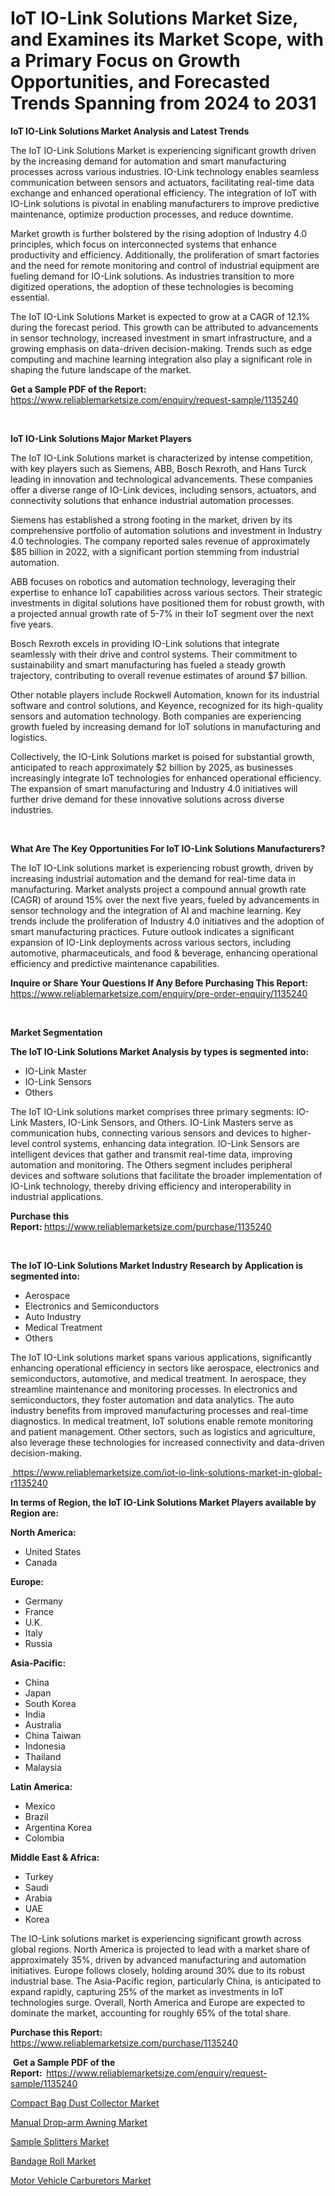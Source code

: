 <p><h1>IoT IO-Link Solutions Market Size, and Examines its Market Scope, with a Primary Focus on Growth Opportunities, and Forecasted Trends Spanning from 2024 to 2031</h1></p><p><strong>IoT IO-Link Solutions Market Analysis and Latest Trends</strong></p>
<p><p>The IoT IO-Link Solutions Market is experiencing significant growth driven by the increasing demand for automation and smart manufacturing processes across various industries. IO-Link technology enables seamless communication between sensors and actuators, facilitating real-time data exchange and enhanced operational efficiency. The integration of IoT with IO-Link solutions is pivotal in enabling manufacturers to improve predictive maintenance, optimize production processes, and reduce downtime.</p><p>Market growth is further bolstered by the rising adoption of Industry 4.0 principles, which focus on interconnected systems that enhance productivity and efficiency. Additionally, the proliferation of smart factories and the need for remote monitoring and control of industrial equipment are fueling demand for IO-Link solutions. As industries transition to more digitized operations, the adoption of these technologies is becoming essential.</p><p>The IoT IO-Link Solutions Market is expected to grow at a CAGR of 12.1% during the forecast period. This growth can be attributed to advancements in sensor technology, increased investment in smart infrastructure, and a growing emphasis on data-driven decision-making. Trends such as edge computing and machine learning integration also play a significant role in shaping the future landscape of the market.</p></p>
<p><strong>Get a Sample PDF of the Report:&nbsp;</strong> <a href="https://www.reliablemarketsize.com/enquiry/request-sample/1135240?utm_campaign=1143&utm_medium=2&utm_source=Github&utm_content=ia&utm_term=20122024&utm_id=iot-io-link-solutions">https://www.reliablemarketsize.com/enquiry/request-sample/1135240</a></p>
<p>&nbsp;</p>
<p><strong>IoT IO-Link Solutions Major Market Players</strong></p>
<p><p>The IoT IO-Link Solutions market is characterized by intense competition, with key players such as Siemens, ABB, Bosch Rexroth, and Hans Turck leading in innovation and technological advancements. These companies offer a diverse range of IO-Link devices, including sensors, actuators, and connectivity solutions that enhance industrial automation processes.</p><p>Siemens has established a strong footing in the market, driven by its comprehensive portfolio of automation solutions and investment in Industry 4.0 technologies. The company reported sales revenue of approximately $85 billion in 2022, with a significant portion stemming from industrial automation.</p><p>ABB focuses on robotics and automation technology, leveraging their expertise to enhance IoT capabilities across various sectors. Their strategic investments in digital solutions have positioned them for robust growth, with a projected annual growth rate of 5-7% in their IoT segment over the next five years.</p><p>Bosch Rexroth excels in providing IO-Link solutions that integrate seamlessly with their drive and control systems. Their commitment to sustainability and smart manufacturing has fueled a steady growth trajectory, contributing to overall revenue estimates of around $7 billion.</p><p>Other notable players include Rockwell Automation, known for its industrial software and control solutions, and Keyence, recognized for its high-quality sensors and automation technology. Both companies are experiencing growth fueled by increasing demand for IoT solutions in manufacturing and logistics.</p><p>Collectively, the IO-Link Solutions market is poised for substantial growth, anticipated to reach approximately $2 billion by 2025, as businesses increasingly integrate IoT technologies for enhanced operational efficiency. The expansion of smart manufacturing and Industry 4.0 initiatives will further drive demand for these innovative solutions across diverse industries.</p></p>
<p>&nbsp;</p>
<p><strong>What Are The Key Opportunities For IoT IO-Link Solutions Manufacturers?</strong></p>
<p><p>The IoT IO-Link solutions market is experiencing robust growth, driven by increasing industrial automation and the demand for real-time data in manufacturing. Market analysts project a compound annual growth rate (CAGR) of around 15% over the next five years, fueled by advancements in sensor technology and the integration of AI and machine learning. Key trends include the proliferation of Industry 4.0 initiatives and the adoption of smart manufacturing practices. Future outlook indicates a significant expansion of IO-Link deployments across various sectors, including automotive, pharmaceuticals, and food & beverage, enhancing operational efficiency and predictive maintenance capabilities.</p></p>
<p><strong>Inquire or Share Your Questions If Any Before Purchasing This Report:</strong> <a href="https://www.reliablemarketsize.com/enquiry/pre-order-enquiry/1135240?utm_campaign=1143&utm_medium=2&utm_source=Github&utm_content=ia&utm_term=20122024&utm_id=iot-io-link-solutions">https://www.reliablemarketsize.com/enquiry/pre-order-enquiry/1135240</a></p>
<p>&nbsp;</p>
<p><strong>Market Segmentation</strong></p>
<p><strong>The IoT IO-Link Solutions Market Analysis by types is segmented into:</strong></p>
<p><ul><li>IO-Link Master</li><li>IO-Link Sensors</li><li>Others</li></ul></p>
<p><p>The IoT IO-Link solutions market comprises three primary segments: IO-Link Masters, IO-Link Sensors, and Others. IO-Link Masters serve as communication hubs, connecting various sensors and devices to higher-level control systems, enhancing data integration. IO-Link Sensors are intelligent devices that gather and transmit real-time data, improving automation and monitoring. The Others segment includes peripheral devices and software solutions that facilitate the broader implementation of IO-Link technology, thereby driving efficiency and interoperability in industrial applications.</p></p>
<p><strong>Purchase this Report:&nbsp;</strong><a href="https://www.reliablemarketsize.com/purchase/1135240?utm_campaign=1143&utm_medium=2&utm_source=Github&utm_content=ia&utm_term=20122024&utm_id=iot-io-link-solutions">https://www.reliablemarketsize.com/purchase/1135240</a></p>
<p>&nbsp;</p>
<p><strong>The IoT IO-Link Solutions Market Industry Research by Application is segmented into:</strong></p>
<p><ul><li>Aerospace</li><li>Electronics and Semiconductors</li><li>Auto Industry</li><li>Medical Treatment</li><li>Others</li></ul></p>
<p><p>The IoT IO-Link solutions market spans various applications, significantly enhancing operational efficiency in sectors like aerospace, electronics and semiconductors, automotive, and medical treatment. In aerospace, they streamline maintenance and monitoring processes. In electronics and semiconductors, they foster automation and data analytics. The auto industry benefits from improved manufacturing processes and real-time diagnostics. In medical treatment, IoT solutions enable remote monitoring and patient management. Other sectors, such as logistics and agriculture, also leverage these technologies for increased connectivity and data-driven decision-making.</p></p>
<p><a href="https://www.reliablemarketsize.com/iot-io-link-solutions-market-in-global-r1135240?utm_campaign=1143&utm_medium=2&utm_source=Github&utm_content=ia&utm_term=20122024&utm_id=iot-io-link-solutions">&nbsp;https://www.reliablemarketsize.com/iot-io-link-solutions-market-in-global-r1135240</a></p>
<p><strong>In terms of Region, the IoT IO-Link Solutions Market Players available by Region are:</strong></p>
<p>
    <p> <strong> North America: </strong>
        <ul>
            <li>United States</li>
            <li>Canada</li>
        </ul>
        </p> 
    <p> <strong> Europe: </strong>
        <ul>
            <li>Germany</li>
            <li>France</li>
            <li>U.K.</li>
            <li>Italy</li>
            <li>Russia</li>
        </ul>
        </p> 
    <p> <strong> Asia-Pacific: </strong>
        <ul>
            <li>China</li>
            <li>Japan</li>
            <li>South Korea</li>
            <li>India</li>
            <li>Australia</li>
            <li>China Taiwan</li>
            <li>Indonesia</li>
            <li>Thailand</li>
            <li>Malaysia</li>
        </ul>
        </p> 
    <p> <strong> Latin America: </strong>
        <ul>
            <li>Mexico</li>
            <li>Brazil</li>
            <li>Argentina Korea</li>
            <li>Colombia</li>
        </ul>
        </p> 
    <p> <strong> Middle East & Africa: </strong>
        <ul>
            <li>Turkey</li>
            <li>Saudi</li>
            <li>Arabia</li>
            <li>UAE</li>
            <li>Korea</li>
        </ul>
    </p>
    </p>
<p><p>The IO-Link solutions market is experiencing significant growth across global regions. North America is projected to lead with a market share of approximately 35%, driven by advanced manufacturing and automation initiatives. Europe follows closely, holding around 30% due to its robust industrial base. The Asia-Pacific region, particularly China, is anticipated to expand rapidly, capturing 25% of the market as investments in IoT technologies surge. Overall, North America and Europe are expected to dominate the market, accounting for roughly 65% of the total share.</p></p>
<p><strong>Purchase this Report: </strong><a href="https://www.reliablemarketsize.com/purchase/1135240?utm_campaign=1143&utm_medium=2&utm_source=Github&utm_content=ia&utm_term=20122024&utm_id=iot-io-link-solutions">https://www.reliablemarketsize.com/purchase/1135240</a></p>
<p>&nbsp;<strong>Get a Sample PDF of the Report:&nbsp;&nbsp;</strong><a href="https://www.reliablemarketsize.com/enquiry/request-sample/1135240?utm_campaign=1143&utm_medium=2&utm_source=Github&utm_content=ia&utm_term=20122024&utm_id=iot-io-link-solutions">https://www.reliablemarketsize.com/enquiry/request-sample/1135240</a></p>
<p><strong></strong></p>
<p><p><a href="https://github.com/lashaunm5st/Market-Research-Report-List-1/blob/main/compact-bag-dust-collector-market.md?utm_campaign=1143&utm_medium=2&utm_source=Github&utm_content=ia&utm_term=20122024&utm_id=iot-io-link-solutions">Compact Bag Dust Collector Market</a></p><p><a href="https://github.com/kimberjam0i/Market-Research-Report-List-1/blob/main/manual-drop-arm-awning-market.md?utm_campaign=1143&utm_medium=2&utm_source=Github&utm_content=ia&utm_term=20122024&utm_id=iot-io-link-solutions">Manual Drop-arm Awning Market</a></p><p><a href="https://www.linkedin.com/pulse/future-growth-sample-splitters-market-146-cagr-2024-2031-fqdke?utm_campaign=1143&utm_medium=2&utm_source=Github&utm_content=ia&utm_term=20122024&utm_id=iot-io-link-solutions">Sample Splitters Market</a></p><p><a href="https://www.linkedin.com/pulse/bandage-roll-industry-research-report-global-analysis-size-share-hoelf?utm_campaign=1143&utm_medium=2&utm_source=Github&utm_content=ia&utm_term=20122024&utm_id=iot-io-link-solutions">Bandage Roll Market</a></p><p><a href="https://www.linkedin.com/pulse/study-global-motor-vehicle-carburetors-market-emphasis-onthe-fggif?utm_campaign=1143&utm_medium=2&utm_source=Github&utm_content=ia&utm_term=20122024&utm_id=iot-io-link-solutions">Motor Vehicle Carburetors Market</a></p></p>